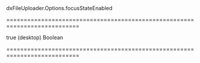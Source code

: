 <!--id-->dxFileUploader.Options.focusStateEnabled<!--/id-->
===========================================================================
<!--default-->true (desktop)<!--/default-->
<!--type-->Boolean<!--/type-->
===========================================================================

